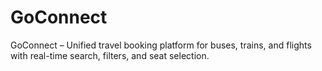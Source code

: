 # GoConnect
GoConnect – Unified travel booking platform for buses, trains, and flights with real-time search, filters, and seat selection.
